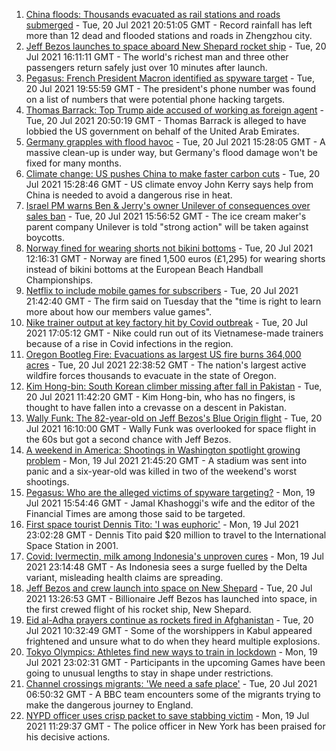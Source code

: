 1. [China floods: Thousands evacuated as rail stations and roads submerged](https://www.bbc.co.uk/news/world-asia-china-57861067) - Tue, 20 Jul 2021 20:51:05 GMT - Record rainfall has left more than 12 dead and flooded stations and roads in Zhengzhou city.
2. [Jeff Bezos launches to space aboard New Shepard rocket ship](https://www.bbc.co.uk/news/science-environment-57849364) - Tue, 20 Jul 2021 16:11:11 GMT - The world's richest man and three other passengers return safely just over 10 minutes after launch.
3. [Pegasus: French President Macron identified as spyware target](https://www.bbc.co.uk/news/world-europe-57907258) - Tue, 20 Jul 2021 19:55:59 GMT - The president's phone number was found on a list of numbers that were potential phone hacking targets.
4. [Thomas Barrack: Top Trump aide accused of working as foreign agent](https://www.bbc.co.uk/news/world-us-canada-57909836) - Tue, 20 Jul 2021 20:50:19 GMT - Thomas Barrack is alleged to have lobbied the US government on behalf of the United Arab Emirates.
5. [Germany grapples with flood havoc](https://www.bbc.co.uk/news/world-europe-57902024) - Tue, 20 Jul 2021 15:28:05 GMT - A massive clean-up is under way, but Germany's flood damage won't be fixed for many months.
6. [Climate change: US pushes China to make faster carbon cuts](https://www.bbc.co.uk/news/science-environment-57904042) - Tue, 20 Jul 2021 15:28:46 GMT - US climate envoy John Kerry says help from China is needed to avoid a dangerous rise in heat.
7. [Israel PM warns Ben & Jerry's owner Unilever of consequences over sales ban](https://www.bbc.co.uk/news/world-middle-east-57902243) - Tue, 20 Jul 2021 15:56:52 GMT - The ice cream maker's parent company Unilever is told "strong action" will be taken against boycotts.
8. [Norway fined for wearing shorts not bikini bottoms](https://www.bbc.co.uk/sport/handball/57890430) - Tue, 20 Jul 2021 12:16:31 GMT - Norway are fined 1,500 euros (£1,295) for wearing shorts instead of bikini bottoms at the European Beach Handball Championships.
9. [Netflix to include mobile games for subscribers](https://www.bbc.co.uk/news/business-57910038) - Tue, 20 Jul 2021 21:42:40 GMT - The firm said on Tuesday that the "time is right to learn more about how our members value games".
10. [Nike trainer output at key factory hit by Covid outbreak](https://www.bbc.co.uk/news/business-57902093) - Tue, 20 Jul 2021 17:05:12 GMT - Nike could run out of its Vietnamese-made trainers because of a rise in Covid infections in the region.
11. [Oregon Bootleg Fire: Evacuations as largest US fire burns 364,000 acres](https://www.bbc.co.uk/news/world-us-canada-57890935) - Tue, 20 Jul 2021 22:38:52 GMT - The nation's largest active wildfire forces thousands to evacuate in the state of Oregon.
12. [Kim Hong-bin: South Korean climber missing after fall in Pakistan](https://www.bbc.co.uk/news/world-asia-57898987) - Tue, 20 Jul 2021 11:42:20 GMT - Kim Hong-bin, who has no fingers, is thought to have fallen into a crevasse on a descent in Pakistan.
13. [Wally Funk: The 82-year-old on Jeff Bezos's Blue Origin flight](https://www.bbc.co.uk/news/world-us-canada-57686654) - Tue, 20 Jul 2021 16:10:00 GMT - Wally Funk was overlooked for space flight in the 60s but got a second chance with Jeff Bezos.
14. [A weekend in America: Shootings in Washington spotlight growing problem](https://www.bbc.co.uk/news/world-us-canada-57840801) - Mon, 19 Jul 2021 21:45:20 GMT - A stadium was sent into panic and a six-year-old was killed in two of the weekend's worst shootings.
15. [Pegasus: Who are the alleged victims of spyware targeting?](https://www.bbc.co.uk/news/world-57891506) - Mon, 19 Jul 2021 15:54:46 GMT - Jamal Khashoggi's wife and the editor of the Financial Times are among those said to be targeted.
16. [First space tourist Dennis Tito: 'I was euphoric'](https://www.bbc.co.uk/news/business-57891867) - Mon, 19 Jul 2021 23:02:28 GMT - Dennis Tito paid $20 million to travel to the International Space Station in 2001.
17. [Covid: Ivermectin, milk among Indonesia's unproven cures](https://www.bbc.co.uk/news/world-asia-pacific-57838033) - Mon, 19 Jul 2021 23:14:48 GMT - As Indonesia sees a surge fuelled by the Delta variant, misleading health claims are spreading.
18. [Jeff Bezos and crew launch into space on New Shepard](https://www.bbc.co.uk/news/world-57900620) - Tue, 20 Jul 2021 13:26:53 GMT - Billionaire Jeff Bezos has launched into space, in the first crewed flight of his rocket ship, New Shepard.
19. [Eid al-Adha prayers continue as rockets fired in Afghanistan](https://www.bbc.co.uk/news/world-asia-57900618) - Tue, 20 Jul 2021 10:32:49 GMT - Some of the worshippers in Kabul appeared frightened and unsure what to do when they heard multiple explosions.
20. [Tokyo Olympics: Athletes find new ways to train in lockdown](https://www.bbc.co.uk/news/world-asia-57887074) - Mon, 19 Jul 2021 23:02:31 GMT - Participants in the upcoming Games have been going to unusual lengths to stay in shape under restrictions.
21. [Channel crossings migrants: 'We need a safe place'](https://www.bbc.co.uk/news/uk-57899177) - Tue, 20 Jul 2021 06:50:32 GMT - A BBC team encounters some of the migrants trying to make the dangerous journey to England.
22. [NYPD officer uses crisp packet to save stabbing victim](https://www.bbc.co.uk/news/world-us-canada-57885400) - Mon, 19 Jul 2021 11:29:37 GMT - The police officer in New York has been praised for his decisive actions.
